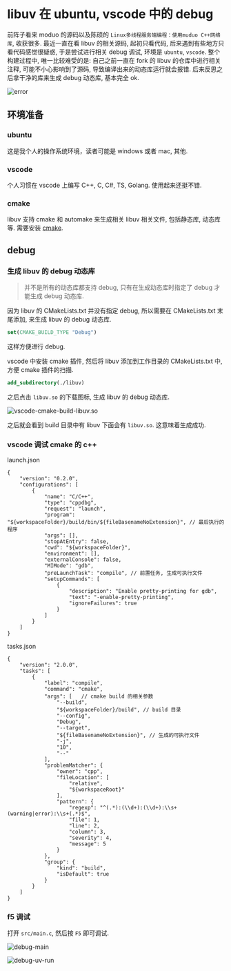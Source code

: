 # libuv 在 ubuntu, vscode 中的 debug

前阵子看来 moduo 的源码以及陈硕的 `Linux多线程服务端编程：使用muduo C++网络库`, 收获很多. 最近一直在看 libuv 的相关源码, 起初只看代码, 后来遇到有些地方只看代码感觉很疑惑, 于是尝试进行相关 debug 调试, 环境是 `ubuntu`, `vscode`. 整个构建过程中, 唯一比较难受的是: 自己之前一直在 fork 的 libuv 的仓库中进行相关注释, 可能不小心影响到了源码, 导致编译出来的动态库运行就会报错. 后来反思之后拿干净的库来生成 debug 动态库, 基本完全 ok.

![error](https://shubuzuo.aiur.site/pic_1660501540241-20.png)  

## 环境准备

### ubuntu

这是我个人的操作系统环境，读者可能是 windows 或者 mac, 其他.

### vscode

个人习惯在 vscode 上编写 C++, C, C#, TS, Golang. 使用起来还挺不错.

### cmake

libuv 支持 cmake 和 automake 来生成相关 libuv 相关文件, 包括静态库, 动态库等. 需要安装 [cmake](https://cmake.org/download/).

## debug

### 生成 libuv 的 debug 动态库

> 并不是所有的动态库都支持 debug, 只有在生成动态库时指定了 debug 才能生成 debug 动态库. 

因为 libuv 的 CMakeLists.txt 并没有指定 debug, 所以需要在 CMakeLists.txt 末尾添加, 来生成 libuv 的 debug 动态库.

```cmake
set(CMAKE_BUILD_TYPE "Debug")
```

这样方便进行 debug.

vscode 中安装 cmake 插件, 然后将 libuv 添加到工作目录的 CMakeLists.txt 中, 方便 cmake 插件的扫描.

```cmake
add_subdirectory(./libuv)
```

之后点击 `libuv.so` 的下载图标, 生成 libuv 的 debug 动态库.

![vscode-cmake-build-libuv.so](https://shubuzuo.aiur.site/pic_1660500748131-45.png)  

之后就会看到 build 目录中有 libuv 下面会有 `libuv.so`. 这意味着生成成功.

### vscode 调试 cmake 的 c++

launch.json

```jsonc
{
    "version": "0.2.0",
    "configurations": [
        {
            "name": "C/C++",
            "type": "cppdbg",
            "request": "launch",
            "program": "${workspaceFolder}/build/bin/${fileBasenameNoExtension}", // 最后执行的程序
            "args": [],
            "stopAtEntry": false,
            "cwd": "${workspaceFolder}",
            "environment": [],
            "externalConsole": false,
            "MIMode": "gdb",
            "preLaunchTask": "compile", // 前置任务, 生成可执行文件
            "setupCommands": [
                {
                    "description": "Enable pretty-printing for gdb",
                    "text": "-enable-pretty-printing",
                    "ignoreFailures": true
                }
            ]
        }
    ]
}
```

tasks.json

```jsonc
{
    "version": "2.0.0",
    "tasks": [
        {
            "label": "compile",
            "command": "cmake",
            "args": [   // cmake build 的相关参数
                "--build",
                "${workspaceFolder}/build", // build 目录
                "--config",
                "Debug",
                "--target",
                "${fileBasenameNoExtension}", // 生成的可执行文件
                "-j",
                "10",
                "--"
            ],
            "problemMatcher": {
                "owner": "cpp",
                "fileLocation": [
                    "relative",
                    "${workspaceRoot}"
                ],
                "pattern": {
                    "regexp": "^(.*):(\\d+):(\\d+):\\s+(warning|error):\\s+(.*)$",
                    "file": 1,
                    "line": 2,
                    "column": 3,
                    "severity": 4,
                    "message": 5
                }
            },
            "group": {
                "kind": "build",
                "isDefault": true
            }
        }
    ]
}
```

### f5 调试

打开 `src/main.c`, 然后按 `F5` 即可调试.

![debug-main](https://shubuzuo.aiur.site/pic_1660502929531-11.png)  

![debug-uv-run](https://shubuzuo.aiur.site/pic_1660503012908-41.png)  

